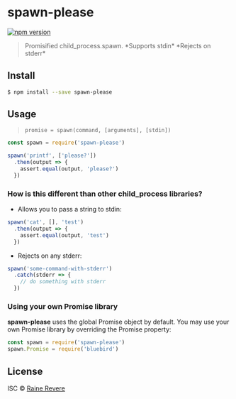 # spawn-please
[![npm version](https://img.shields.io/npm/v/spawn-please.svg)](https://npmjs.org/package/spawn-please)

> Promisified child_process.spawn. \*Supports stdin* \*Rejects on stderr*

## Install

```sh
$ npm install --save spawn-please
```

## Usage

> `promise = spawn(command, [arguments], [stdin])`

```js
const spawn = require('spawn-please')

spawn('printf', ['please?'])
  .then(output => {
    assert.equal(output, 'please?')
  })
```

### How is this different than other child_process libraries?

- Allows you to pass a string to stdin:

```js
spawn('cat', [], 'test')
  .then(output => {
    assert.equal(output, 'test')
  })

```
- Rejects on any stderr:

```js
spawn('some-command-with-stderr')
  .catch(stderr => {
    // do something with stderr
  })
```

### Using your own Promise library

**spawn-please** uses the global Promise object by default. You may use your own Promise library by overriding the Promise property:

```js
const spawn = require('spawn-please')
spawn.Promise = require('bluebird')
```

## License

ISC © [Raine Revere](https://github.com/raineorshine)
